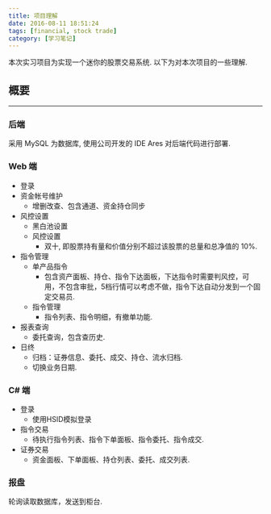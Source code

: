 ```yaml
---
title: 项目理解
date: 2016-08-11 18:51:24
tags: [financial, stock trade]
category: [学习笔记]
---
```

本次实习项目为实现一个迷你的股票交易系统. 以下为对本次项目的一些理解.
<!--more-->
## 概要
---
### 后端
采用 MySQL 为数据库, 使用公司开发的 IDE Ares 对后端代码进行部署.
### Web 端
* 登录
* 资金帐号维护
    * 增删改查、包含通道、资金持仓同步	
* 风控设置
    * 黑白池设置
    * 风控设置
        * 双十, 即股票持有量和价值分别不超过该股票的总量和总净值的 10%.
* 指令管理
    * 单产品指令
        * 包含资产面板、持仓、指令下达面板，下达指令时需要判风控，可用，不包含审批，5档行情可以考虑不做，指令下达自动分发到一个固定交易员.
    * 指令管理
        * 指令列表、指令明细，有撤单功能.
* 报表查询
    * 委托查询，包含查历史.
* 日终
    * 归档：证券信息、委托、成交、持仓、流水归档.	
    * 切换业务日期.

### C# 端
* 登录
    * 使用HSID模拟登录	
* 指令交易
    * 待执行指令列表、指令下单面板、指令委托、指令成交.
* 证券交易
    * 资金面板、下单面板、持仓列表、委托、成交列表.
    
### 报盘
轮询读取数据库，发送到柜台.
